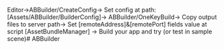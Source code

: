 Editor->ABBuilder/CreateConfig->
Set config at path:[Assets/ABBuilder/BuilderConfig]->
ABBuilder/OneKeyBuild->
Copy output files to server path->
Set [remoteAddress]&[remotePort] fields value at script [AssetBundleManager] ->
Build your app and try (or test in sample scene)# ABBuilder
